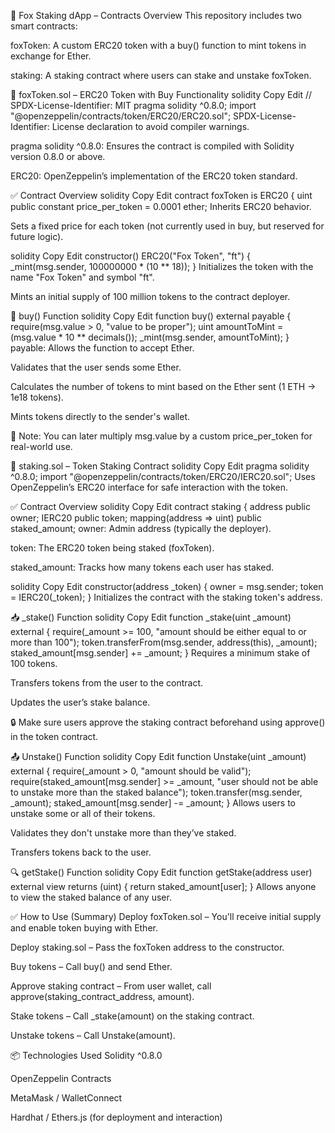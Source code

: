 🦊 Fox Staking dApp – Contracts Overview
This repository includes two smart contracts:

foxToken: A custom ERC20 token with a buy() function to mint tokens in exchange for Ether.

staking: A staking contract where users can stake and unstake foxToken.

📄 foxToken.sol – ERC20 Token with Buy Functionality
solidity
Copy
Edit
// SPDX-License-Identifier: MIT
pragma solidity ^0.8.0;
import "@openzeppelin/contracts/token/ERC20/ERC20.sol";
SPDX-License-Identifier: License declaration to avoid compiler warnings.

pragma solidity ^0.8.0: Ensures the contract is compiled with Solidity version 0.8.0 or above.

ERC20: OpenZeppelin’s implementation of the ERC20 token standard.

✅ Contract Overview
solidity
Copy
Edit
contract foxToken is ERC20 {
    uint public constant price_per_token = 0.0001 ether;
Inherits ERC20 behavior.

Sets a fixed price for each token (not currently used in buy, but reserved for future logic).

solidity
Copy
Edit
constructor() ERC20("Fox Token", "ft") {
    _mint(msg.sender, 100000000 * (10 ** 18));
}
Initializes the token with the name "Fox Token" and symbol "ft".

Mints an initial supply of 100 million tokens to the contract deployer.

💸 buy() Function
solidity
Copy
Edit
function buy() external payable {
    require(msg.value > 0, "value to be proper");
    uint amountToMint = (msg.value * 10 ** decimals());
    _mint(msg.sender, amountToMint);
}
payable: Allows the function to accept Ether.

Validates that the user sends some Ether.

Calculates the number of tokens to mint based on the Ether sent (1 ETH → 1e18 tokens).

Mints tokens directly to the sender's wallet.

📝 Note: You can later multiply msg.value by a custom price_per_token for real-world use.

📄 staking.sol – Token Staking Contract
solidity
Copy
Edit
pragma solidity ^0.8.0;
import "@openzeppelin/contracts/token/ERC20/IERC20.sol";
Uses OpenZeppelin’s ERC20 interface for safe interaction with the token.

✅ Contract Overview
solidity
Copy
Edit
contract staking {
    address public owner;
    IERC20 public token;
    mapping(address => uint) public staked_amount;
owner: Admin address (typically the deployer).

token: The ERC20 token being staked (foxToken).

staked_amount: Tracks how many tokens each user has staked.

solidity
Copy
Edit
constructor(address _token) {
    owner = msg.sender;
    token = IERC20(_token);
}
Initializes the contract with the staking token's address.

📥 _stake() Function
solidity
Copy
Edit
function _stake(uint _amount) external {
    require(_amount >= 100, "amount should be either equal to or more than 100");
    token.transferFrom(msg.sender, address(this), _amount);
    staked_amount[msg.sender] += _amount;
}
Requires a minimum stake of 100 tokens.

Transfers tokens from the user to the contract.

Updates the user’s stake balance.

🔒 Make sure users approve the staking contract beforehand using approve() in the token contract.

📤 Unstake() Function
solidity
Copy
Edit
function Unstake(uint _amount) external {
    require(_amount > 0, "amount should be valid");
    require(staked_amount[msg.sender] >= _amount, "user should not be able to unstake more than the staked balance");
    token.transfer(msg.sender, _amount);
    staked_amount[msg.sender] -= _amount;
}
Allows users to unstake some or all of their tokens.

Validates they don't unstake more than they’ve staked.

Transfers tokens back to the user.

🔍 getStake() Function
solidity
Copy
Edit
function getStake(address user) external view returns (uint) {
    return staked_amount[user];
}
Allows anyone to view the staked balance of any user.

✅ How to Use (Summary)
Deploy foxToken.sol – You'll receive initial supply and enable token buying with Ether.

Deploy staking.sol – Pass the foxToken address to the constructor.

Buy tokens – Call buy() and send Ether.

Approve staking contract – From user wallet, call approve(staking_contract_address, amount).

Stake tokens – Call _stake(amount) on the staking contract.

Unstake tokens – Call Unstake(amount).

📦 Technologies Used
Solidity ^0.8.0

OpenZeppelin Contracts

MetaMask / WalletConnect

Hardhat / Ethers.js (for deployment and interaction)

